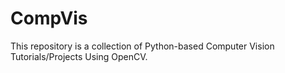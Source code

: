 # CompVis
This repository is a collection of Python-based Computer Vision Tutorials/Projects Using OpenCV. 
